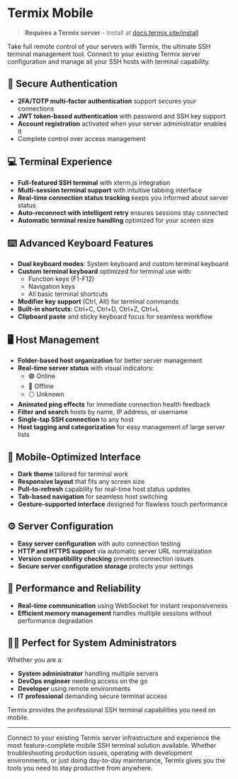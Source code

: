 # Termix Mobile

> **Requires a Termix server** - Install at [docs.termix.site/install](https://docs.termix.site/install)

Take full remote control of your servers with Termix, the ultimate SSH terminal management tool. Connect to your existing Termix server configuration and manage all your SSH hosts with terminal capability.

## 🔐 Secure Authentication

- **2FA/TOTP multi-factor authentication** support secures your connections
- **JWT token-based authentication** with password and SSH key support
- **Account registration** activated when your server administrator enables it
- Complete control over access management

## 💻 Terminal Experience

- **Full-featured SSH terminal** with xterm.js integration
- **Multi-session terminal support** with intuitive tabbing interface
- **Real-time connection status tracking** keeps you informed about server status
- **Auto-reconnect with intelligent retry** ensures sessions stay connected
- **Automatic terminal resize handling** optimized for your screen size

## ⌨️ Advanced Keyboard Features

- **Dual keyboard modes**: System keyboard and custom terminal keyboard
- **Custom terminal keyboard** optimized for terminal use with:
  - Function keys (F1-F12)
  - Navigation keys
  - All basic terminal shortcuts
- **Modifier key support** (Ctrl, Alt) for terminal commands
- **Built-in shortcuts**: Ctrl+C, Ctrl+D, Ctrl+Z, Ctrl+L
- **Clipboard paste** and sticky keyboard focus for seamless workflow

## 🖥️ Host Management

- **Folder-based host organization** for better server management
- **Real-time server status** with visual indicators:
  - 🟢 Online
  - 🔴 Offline
  - ⚪ Unknown
- **Animated ping effects** for immediate connection health feedback
- **Filter and search** hosts by name, IP address, or username
- **Single-tap SSH connection** to any host
- **Host tagging and categorization** for easy management of large server lists

## 📱 Mobile-Optimized Interface

- **Dark theme** tailored for terminal work
- **Responsive layout** that fits any screen size
- **Pull-to-refresh** capability for real-time host status updates
- **Tab-based navigation** for seamless host switching
- **Gesture-supported interface** designed for flawless touch performance

## ⚙️ Server Configuration

- **Easy server configuration** with auto connection testing
- **HTTP and HTTPS support** via automatic server URL normalization
- **Version compatibility checking** prevents connection issues
- **Secure server configuration storage** protects your settings

## 🚀 Performance and Reliability

- **Real-time communication** using WebSocket for instant responsiveness
- **Efficient memory management** handles multiple sessions without performance degradation

## 👨‍💼 Perfect for System Administrators

Whether you are a:
- **System administrator** handling multiple servers
- **DevOps engineer** needing access on the go
- **Developer** using remote environments
- **IT professional** demanding secure terminal access

Termix provides the professional SSH terminal capabilities you need on mobile.

---

Connect to your existing Termix server infrastructure and experience the most feature-complete mobile SSH terminal solution available. Whether troubleshooting production issues, operating with development environments, or just doing day-to-day maintenance, Termix gives you the tools you need to stay productive from anywhere.